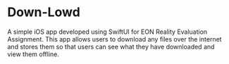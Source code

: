 # Down-Lowd
A simple iOS app developed using SwiftUI for EON Reality Evaluation Assignment. This app allows users to download any files over the internet and stores them so that users can see what they have downloaded and view them offline.
